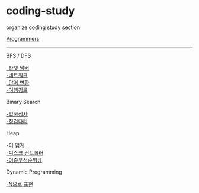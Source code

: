 # coding-study  
organize coding study section  
  
   
  
[Programmers](https://github.com/hyoo14/coding-study/tree/main/Programmers)    
* * *
BFS / DFS   
   
[-타겟 넘버](https://github.com/hyoo14/coding-study/blob/main/Programmers/BFS-DFS_%ED%83%80%EA%B2%9F%20%EB%84%98%EB%B2%84.ipynb)   
[-네트워크](https://github.com/hyoo14/coding-study/blob/main/Programmers/BFS-DFS_%EB%84%A4%ED%8A%B8%EC%9B%8C%ED%81%AC.ipynb)   
[-단어 변환](https://github.com/hyoo14/coding-study/blob/main/Programmers/BFS-DFS_%EB%8B%A8%EC%96%B4%20%EB%B3%80%ED%99%98.ipynb)   
[-여행경로](https://github.com/hyoo14/coding-study/blob/main/Programmers/BFS-DFS_%EC%97%AC%ED%96%89%EA%B2%BD%EB%A1%9C.ipynb)   
   
Binary Search
   
[-입국심사](https://github.com/hyoo14/coding-study/blob/main/Programmers/BinarySearch_%EC%9E%85%EA%B5%AD%EC%8B%AC%EC%82%AC.ipynb)   
[-징검다리](https://github.com/hyoo14/coding-study/blob/main/Programmers/BinarySearch_%EC%A7%95%EA%B2%80%EB%8B%A4%EB%A6%AC.ipynb)   

Heap   

[-더 맵게](https://github.com/hyoo14/coding-study/blob/main/Programmers/HEAP_%EB%8D%94%20%EB%A7%B5%EA%B2%8C.ipynb)  
[-디스크 컨트롤러](https://github.com/hyoo14/coding-study/blob/main/Programmers/HEAP_%EB%94%94%EC%8A%A4%ED%81%AC%20%EC%BB%A8%ED%8A%B8%EB%A1%A4%EB%9F%AC.ipynb)  
[-이중우선순위큐]()  
   
Dynamic Programming

[-N으로 표현](https://github.com/hyoo14/coding-study/blob/main/Programmers/DynamicProgramming_N%EC%9C%BC%EB%A1%9C%20%ED%91%9C%ED%98%84.ipynb)   
   
   

   
